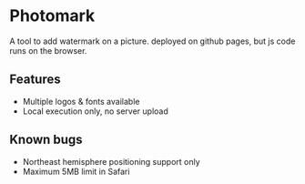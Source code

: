# Photomark
A tool to add watermark on a picture.
deployed on github pages, but js code runs on the browser.

## Features
* Multiple logos & fonts available
* Local execution only, no server upload

## Known bugs
* Northeast hemisphere positioning support only
* Maximum 5MB limit in Safari
